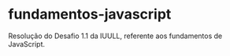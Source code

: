# fundamentos-javascript

Resolução do Desafio 1.1 da IUULL, referente aos fundamentos de JavaScript.